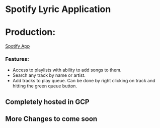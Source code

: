 # Spotify Lyric Application

# Production:

[Spotify App](https://spotify-lyric-app-l4e3pf3ciq-uc.a.run.app/)

### Features:

<ul>
  <li>Access to playlists with ability to add songs to them.</li>
  <li>Search any track by name or artist.</li>
  <li>Add tracks to play queue. Can be done by right clicking on track and hitting the green queue button.</li>
</ul>

## Completely hosted in GCP

## More Changes to come soon
